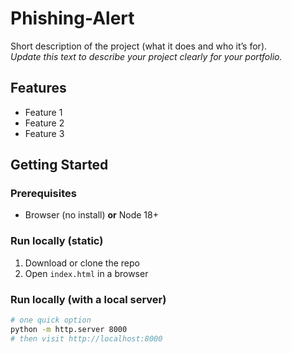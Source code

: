 # Phishing-Alert

Short description of the project (what it does and who it’s for).  
_Update this text to describe your project clearly for your portfolio._

## Features
- Feature 1
- Feature 2
- Feature 3

## Getting Started
### Prerequisites
- Browser (no install) **or** Node 18+

### Run locally (static)
1. Download or clone the repo
2. Open `index.html` in a browser

### Run locally (with a local server)
```bash
# one quick option
python -m http.server 8000
# then visit http://localhost:8000
